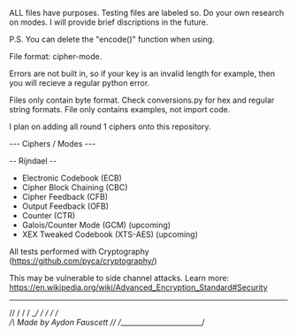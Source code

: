 ALL files have purposes. Testing files are labeled so. Do your own research on modes. I will provide brief discriptions in the future.

P.S. You can delete the "encode()" function when using.

File format: cipher-mode.

Errors are not built in, so if your key is an invalid length for example, then you will recieve a regular python error.

Files only contain byte format. Check conversions.py for hex and regular string formats. File only contains examples, not import code.

I plan on adding all round 1 ciphers onto this repository.

--- Ciphers / Modes ---

-- Rijndael --

- Electronic Codebook (ECB)
- Cipher Block Chaining (CBC)
- Cipher Feedback (CFB)
- Output Feedback (OFB)
- Counter (CTR)
- Galois/Counter Mode (GCM) (upcoming)
- XEX Tweaked Codebook (XTS-AES) (upcoming)

All tests performed with Cryptography (https://github.com/pyca/cryptography/)

This may be vulnerable to side channel attacks. Learn more: https://en.wikipedia.org/wiki/Advanced_Encryption_Standard#Security
 ____________________________
/\/ \/ \/ \/ \__/ \/ \/ \/ \/\
\/\ Made by Aydon Fauscett /\/
 \/________________________\/